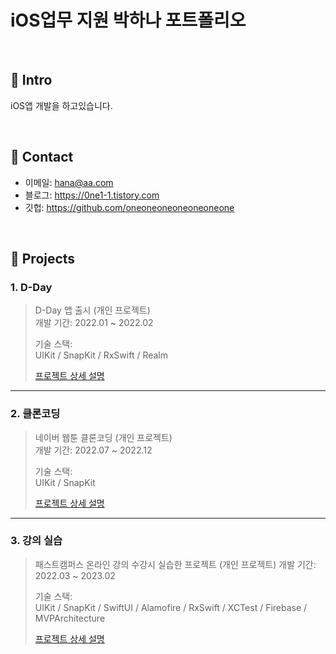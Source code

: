 # iOS업무 지원 박하나 포트폴리오

</br>

## :pushpin: Intro

iOS앱 개발을 하고있습니다.

</br>

## :pushpin: Contact

- 이메일: hana@aa.com
- 블로그: https://0ne1-1.tistory.com
- 깃헙: https://github.com/oneoneoneoneoneoneone

</br>

## :pushpin: Projects

### 1. D-Day
>D-Day 앱 출시 (개인 프로젝트)  
>개발 기간: 2022.01 ~ 2022.02
>  
>기술 스택:  
>UIKit / SnapKit / RxSwift / Realm
>
>[프로젝트 상세 설명](https://github.com/oneoneoneoneoneoneone/portfolio/blob/main/project-dday.md)

---

### 2. 클론코딩
>네이버 웹툰 클론코딩 (개인 프로젝트)  
>개발 기간: 2022.07 ~ 2022.12
>  
>기술 스택:  
>UIKit / SnapKit
>
>[프로젝트 상세 설명](https://github.com/oneoneoneoneoneoneone/portfolio/blob/main/project-nw.md)

---

### 3. 강의 실습
>패스트캠퍼스 온라인 강의 수강시 실습한 프로젝트 (개인 프로젝트) 
>개발 기간: 2022.03 ~ 2023.02
>  
>기술 스택:  
>UIKit / SnapKit / SwiftUI / Alamofire / RxSwift / XCTest / Firebase / MVPArchitecture
>
>[프로젝트 상세 설명](https://github.com/oneoneoneoneoneoneone/portfolio/blob/main/project-fc.md)

</br>
